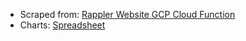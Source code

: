- Scraped from: [Rappler Website GCP Cloud Function](https://asia-southeast1-summer-music-342809.cloudfunctions.net)
- Charts: [Spreadsheet](https://docs.google.com/spreadsheets/d/1vXAcdIFawz1bQFJi8X8TrUNkpcJync4NoDn9cdwdUB8/edit?usp=sharing)
